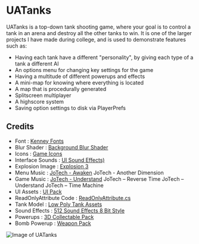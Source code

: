 # UATanks

UATanks is a top-down tank shooting game, where your goal is to control a tank in an arena and destroy all the other tanks to win. It is one of the larger projects I have made during college, and is used to demonstrate features such as:
- Having each tank have a different "personality", by giving each type of a tank a different AI
- An options menu for changing key settings for the game
- Having a multitude of different powerups and effects
- A mini-map for knowing where everything is located
- A map that is procedurally generated
- Splitscreen multiplayer
- A highscore system
- Saving option settings to disk via PlayerPrefs

## Credits
- Font : [Kenney Fonts](https://www.kenney.nl/assets/kenney-fonts)
- Blur Shader : [Background Blur Shader](https://forum.unity.com/threads/solved-dynamic-blurred-background-on-ui.345083/#post-2853442)
- Icons : [Game Icons](https://www.kenney.nl/assets/game-icons)
- Interface Sounds : [UI Sound Effects)](https://opengameart.org/content/51-ui-sound-effects-buttons-switches-and-clicks)
- Explosion Image : [Explosion 3](https://opengameart.org/content/explosion-3)
- Menu Music : [JoTech - Awaken](https://jotech.bandcamp.com/album/awaken)
	JoTech - Another Dimension
- Game Music : [JoTech - Understand](https://jotech.bandcamp.com/album/understand)
	JoTech – Reverse Time
	JoTech – Understand
	JoTech – Time Machine
- UI Assets : [UI Pack](https://www.kenney.nl/assets/ui-pack)
- ReadOnlyAttribute Code : [ReadOnlyAttribute.cs](https://gist.github.com/LotteMakesStuff/c0a3b404524be57574ffa5f8270268ea)
- Tank Model : [Low Poly Tank Assets](https://opengameart.org/content/low-poly-tank-assets)
- Sound Effects : [512 Sound Effects 8 Bit Style](https://opengameart.org/content/512-sound-effects-8-bit-style)
- Powerups : [3D Collectable Pack](https://opengameart.org/content/3d-collectable-pack)
- Bomb Powerup : [Weapon Pack](https://opengameart.org/content/weapon-pack)

![Image of UATanks](https://nickc01.github.io/screenshots/uatanks.jpg)
